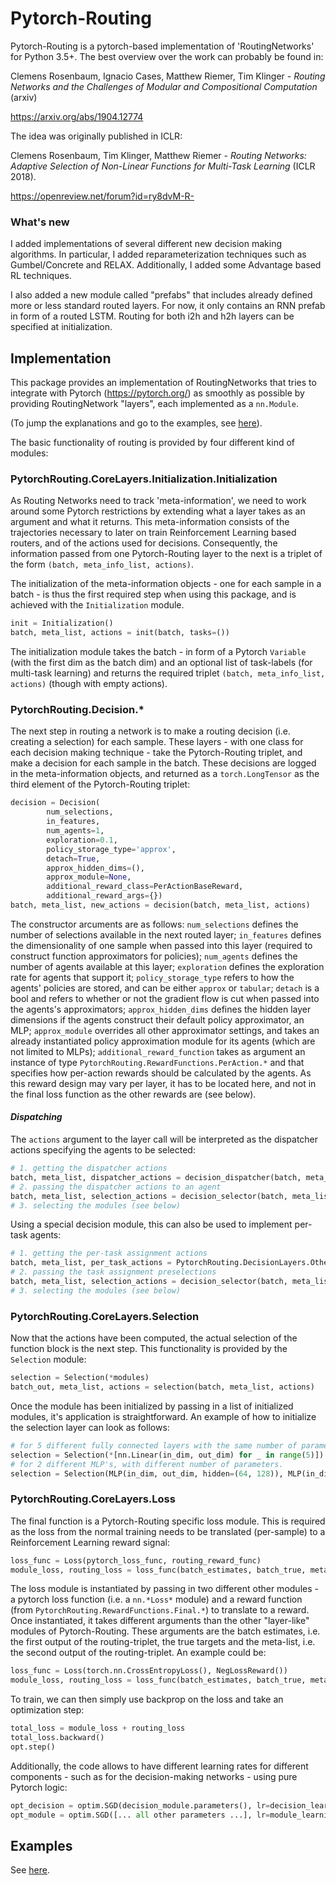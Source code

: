 # Pytorch-Routing
Pytorch-Routing is a pytorch-based implementation of 'RoutingNetworks' for Python 3.5+. The best overview over the work can probably be found in:

Clemens Rosenbaum, Ignacio Cases, Matthew Riemer, Tim Klinger - _Routing Networks and the Challenges of Modular and Compositional Computation_ (arxiv)

https://arxiv.org/abs/1904.12774

The idea was originally published in ICLR:

Clemens Rosenbaum, Tim Klinger, Matthew Riemer - _Routing Networks: Adaptive Selection of Non-Linear Functions for Multi-Task Learning_ (ICLR 2018).

https://openreview.net/forum?id=ry8dvM-R-

### What's new
I added implementations of several different new decision making algorithms. In particular, I added reparameterization techniques such as Gumbel/Concrete and RELAX. Additionally, I added some Advantage based RL techniques.

I also added a new module called "prefabs" that includes already defined more or less standard routed layers. For now, it only contains an RNN prefab in form of a routed LSTM. Routing for both i2h and h2h layers can be specified at initialization. 

## Implementation
This package provides an implementation of RoutingNetworks that tries to integrate with Pytorch (https://pytorch.org/) as smoothly as possible by providing RoutingNetwork "layers", each implemented as a `nn.Module`.

(To jump the explanations and go to the examples, see [here](EXAMPLES.md)).

The basic functionality of routing is provided by four different kind of modules:

### PytorchRouting.CoreLayers.Initialization.Initialization
As Routing Networks need to track 'meta-information', we need to work around some Pytorch restrictions by extending what a layer takes as an argument and what it returns. This meta-information consists of the trajectories necessary to later on train Reinforcement Learning based routers, and of the actions used for decisions. Consequently, the information passed from one Pytorch-Routing layer to the next is a triplet of the form `(batch, meta_info_list, actions)`.

The initialization of the meta-information objects - one for each sample in a batch - is thus the first required step when using this package, and is achieved with the `Initialization` module.
```Python
init = Initialization()
batch, meta_list, actions = init(batch, tasks=())
```
The initialization module takes the batch - in form of a Pytorch `Variable` (with the first dim as the batch dim) and an optional list of task-labels (for multi-task learning) and returns the required triplet `(batch, meta_info_list, actions)` (though with empty actions).

### PytorchRouting.Decision.*
The next step in routing a network is to make a routing decision (i.e. creating a selection) for each sample. These layers - with one class for each decision making technique - take the Pytorch-Routing triplet, and make a decision for each sample in the batch. These decisions are logged in the meta-information objects, and returned as a `torch.LongTensor` as the third element of the Pytorch-Routing triplet:

```Python
decision = Decision(
        num_selections,
        in_features,
        num_agents=1,
        exploration=0.1,
        policy_storage_type='approx',
        detach=True,
        approx_hidden_dims=(),
        approx_module=None,
        additional_reward_class=PerActionBaseReward,
        additional_reward_args={})
batch, meta_list, new_actions = decision(batch, meta_list, actions)
```
The constructor arcuments are as follows: `num_selections` defines the number of selections available in the next routed layer; `in_features` defines the dimensionality of one sample when passed into this layer (required to construct function approximators for policies); `num_agents` defines the number of agents available at this layer; `exploration` defines the exploration rate for agents that support it; `policy_storage_type` refers to how the agents' policies are stored, and can be either `approx` or `tabular`; `detach` is a bool and refers to whether or not the gradient flow is cut when passed into the agents's approximators; `approx_hidden_dims` defines the hidden layer dimensions if the agents construct their default policy approximator, an MLP; `approx_module` overrides all other approximator settings, and takes an already instantiated policy approximation module for its agents (which are not limited to MLPs); `additional_reward_function` takes as argument an instance of type `PytorchRouting.RewardFunctions.PerAction.*` and that specifies how per-action rewards should be calculated by the agents. As this reward design may vary per layer, it has to be located here, and not in the final loss function as the other rewards are (see below).

#### _Dispatching_
The `actions` argument to the layer call will be interpreted as the dispatcher actions specifying the agents to be selected:
```Python
# 1. getting the dispatcher actions
batch, meta_list, dispatcher_actions = decision_dispatcher(batch, meta_list, [])
# 2. passing the dispatcher actions to an agent
batch, meta_list, selection_actions = decision_selector(batch, meta_list, dispatcher_actions)
# 3. selecting the modules (see below)
```
Using a special decision module, this can also be used to implement per-task agents:
```Python
# 1. getting the per-task assignment actions
batch, meta_list, per_task_actions = PytorchRouting.DecisionLayers.Others.PerTaskAssignment()(batch, meta_list, [])
# 2. passing the task assignment preselections
batch, meta_list, selection_actions = decision_selector(batch, meta_list, per_task_actions)
# 3. selecting the modules (see below)
```
### PytorchRouting.CoreLayers.Selection
Now that the actions have been computed, the actual selection of the function block is the next step. This functionality is provided by the `Selection` module:
```Python
selection = Selection(*modules)
batch_out, meta_list, actions = selection(batch, meta_list, actions)
```
Once the module has been initialized by passing in a list of initialized modules, it's application is straightforward. An example of how to initialize the selection layer can look as follows:
```Python
# for 5 different fully connected layers with the same number of parameters
selection = Selection(*[nn.Linear(in_dim, out_dim) for _ in range(5)])
# for 2 different MLP's, with different number of parameters.
selection = Selection(MLP(in_dim, out_dim, hidden=(64, 128)), MLP(in_dim, out_dim, hidden=(64, 64)))
```

### PytorchRouting.CoreLayers.Loss
The final function is a Pytorch-Routing specific loss module. This is required as the loss from the normal training needs to be translated (per-sample) to a Reinforcement Learning reward signal:
```Python
loss_func = Loss(pytorch_loss_func, routing_reward_func)
module_loss, routing_loss = loss_func(batch_estimates, batch_true, meta_list)
```
The loss module is instantiated by passing in two different other modules - a pytorch loss function (i.e. a `nn.*Loss*` module) and a reward function (from `PytorchRouting.RewardFunctions.Final.*`) to translate to a reward. Once instantiated, it takes different arguments than the other "layer-like" modules of Pytorch-Routing. These arguments are the batch estimates, i.e. the first output of the routing-triplet, the true targets and the meta-list, i.e. the second output of the routing-triplet. An example could be:
```Python
loss_func = Loss(torch.nn.CrossEntropyLoss(), NegLossReward())
module_loss, routing_loss = loss_func(batch_estimates, batch_true, meta_list)
```
To train, we can then simply use backprop on the loss and take an optimization step:
```Python
total_loss = module_loss + routing_loss
total_loss.backward()
opt.step()
```
Additionally, the code allows to have different learning rates for different components - such as for the decision-making networks - using pure Pytorch logic:
```Python
opt_decision = optim.SGD(decision_module.parameters(), lr=decision_learning_rate)
opt_module = optim.SGD([... all other parameters ...], lr=module_learning_rate)
```
## Examples
See [here](EXAMPLES.md).